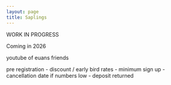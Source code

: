 ```yaml
---
layout: page
title: Saplings
---
```


WORK IN PROGRESS

Coming in 2026

youtube of euans friends

 pre registration - discount / early bird rates - minimum sign up - cancellation date if numbers low - deposit returned
